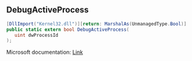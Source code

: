 ## DebugActiveProcess

```csharp
[DllImport("Kernel32.dll")][return: MarshalAs(UnmanagedType.Bool)]
public static extern bool DebugActiveProcess(
   uint dwProcessId
);
```

Microsoft documentation: [Link](https://docs.microsoft.com/en-us/windows/win32/api/debugapi/nf-debugapi-debugactiveprocess)
